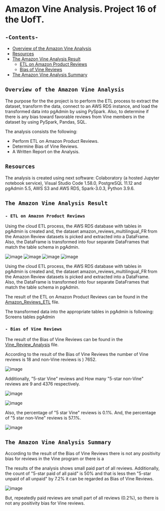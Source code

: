 # Amazon Vine Analysis. Project 16 of the UofT.
## `-Contents-`	
	
- [Overview of the Amazon Vine Analysis](#Overview-of-the-Amazon-Vine-Analysis)	
- [Resources](#resources)	
- [The Amazon Vine Analysis Result](#The-Amazon-Vine-Analysis-Result)
  - [ETL on Amazon Product Reviews](#--ETL-on-Amazon-Product-Reviews)
  - [Bias of Vine Reviews](#--Bias-of-Vine-Reviews)
- [The Amazon Vine Analysis Summary](#-The-Amazon-Vine-Analysis-Summary)
## `Overview of the Amazon Vine Analysis`	
	
The purpose for the the project is to perform the ETL process to extract the dataset, transform the data, connect to an AWS RDS instance, and load the transformed data into pgAdmin by using PySpark. Also, to determine if there is any bias toward favorable reviews from Vine members in the dataset by using PySpark, Pandas, SQL.

The analysis consists the following: 
- Perform ETL on Amazon Product Reviews.
- Determine Bias of Vine Reviews.
- A Written Report on the Analysis.

## `Resources`	
The analysis is created using next software: Colaboratory (a hosted Jupyter notebook service), Visual Studio Code 1.58.0, PostgreSQL 11.12 and pgAdmin 5.5, AWS S3 and AWS RDS, Spark-3.0.3, Python 3.9.6.

## `The Amazon Vine Analysis Result`
### `- ETL on Amazon Product Reviews`	

Using the cloud ETL process, the AWS RDS database with tables in pgAdmin is created and, the dataset amazon_reviews_multilingual_FR from the Amazon Review datasets is picked and extracted into a DataFrame. Also, the DataFrame is transformed into four separate DataFrames that match the table schema in pgAdmin. 

![image](https://user-images.githubusercontent.com/68247343/137624843-c0248f41-414f-4f25-9412-678c449105ac.png)
![image](https://user-images.githubusercontent.com/68247343/137624853-37f34836-0c4b-45cb-b926-2ce9eea68d26.png)
![image](https://user-images.githubusercontent.com/68247343/137624859-4bfce7be-05f8-4048-8f86-6aee81f81673.png)
![image](https://user-images.githubusercontent.com/68247343/137624867-cbb900b0-c755-4a7d-852b-d37eee93c3ec.png)

Using the cloud ETL process, the AWS RDS database with tables in pgAdmin is created and, the dataset amazon_reviews_multilingual_FR from the Amazon Review datasets is picked and extracted into a DataFrame. Also, the DataFrame is transformed into four separate DataFrames that match the table schema in pgAdmin. 

The result of the ETL on Amazon Product Reviews can be found in the [Amazon_Reviews_ETL](./Amazon_Reviews_ETL.ipynb) file.

The transformed data into the appropriate tables in pgAdmin is following:
Screens tables pgAdmin
### `- Bias of Vine Reviews`

The result of the Bias of Vine Reviews can be found in the [Vine_Review_Analysis](./Vine_Review_Analysis.ipynb) file.

According to the result of the Bias of Vine Reviews the number of Vine reviews is 18 and non-Vine reviews is ) 7652.

![image](https://user-images.githubusercontent.com/68247343/137624754-1328a54c-6354-49fa-bc38-c049f4fc6a13.png)

Additionally, "5-star Vine" reviews and How many "5-star non-Vine" reviews are 9 and 4376 respectively.

![image](https://user-images.githubusercontent.com/68247343/137624766-6f8f595a-612f-4de7-81b8-957e0ae821db.png)

![image](https://user-images.githubusercontent.com/68247343/137624772-c8782c2b-d09f-4928-b632-6f442e40ee6d.png)

Also, the percentage of "5 star Vine" reviews is 0.1%. And, the percentage of "5 star non-Vine" reviews is 57.1%.

![image](https://user-images.githubusercontent.com/68247343/137624785-ba4ec551-127e-47f5-b2f7-a3fd3c46cc38.png)

## `The Amazon Vine Analysis Summary`	

According to the result of the Bias of Vine Reviews there is not any positivity bias for reviews in the Vine program or there is a

The results of the analysis shows small paid part of all reviews. 
Additionally, the count of "5-star paid of all paid" is 50% and that is less then "5-star unpaid of all unpaid" by 7.2% it can be regarded as Bias of Vine Reviews. 

![image](https://user-images.githubusercontent.com/68247343/137624803-c5bc6c99-74dd-463c-8d9e-4c1d4c3263cb.png)

But, repeatedly paid reviews are small part of all reviews (0.2%), so there is not any positivity bias for Vine reviews.

